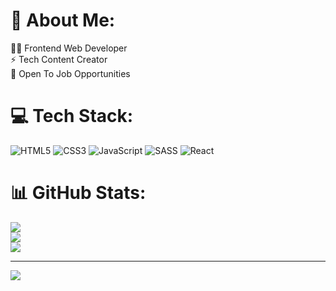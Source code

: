 # 💫 About Me:
👨‍💻 Frontend Web Developer<br>⚡ Tech Content Creator<br>💼 Open To Job Opportunities<br>

# 💻 Tech Stack:
![HTML5](https://img.shields.io/badge/html5-%23E34F26.svg?style=for-the-badge&logo=html5&logoColor=white) ![CSS3](https://img.shields.io/badge/css3-%231572B6.svg?style=for-the-badge&logo=css3&logoColor=white) ![JavaScript](https://img.shields.io/badge/javascript-%23323330.svg?style=for-the-badge&logo=javascript&logoColor=%23F7DF1E) ![SASS](https://img.shields.io/badge/SASS-hotpink.svg?style=for-the-badge&logo=SASS&logoColor=white) ![React](https://img.shields.io/badge/react-%2320232a.svg?style=for-the-badge&logo=react&logoColor=%2361DAFB)
# 📊 GitHub Stats:
![](https://github-readme-stats.vercel.app/api?username=Brave-Gadolinium&theme=dark&hide_border=false&include_all_commits=false&count_private=false)<br/>
![](https://github-readme-streak-stats.herokuapp.com/?user=Brave-Gadolinium&theme=dark&hide_border=false)<br/>
![](https://github-readme-stats.vercel.app/api/top-langs/?username=Brave-Gadolinium&theme=dark&hide_border=false&include_all_commits=false&count_private=false&layout=compact)

---
[![](https://visitcount.itsvg.in/api?id=Brave-Gadolinium&icon=0&color=0)](https://visitcount.itsvg.in)
